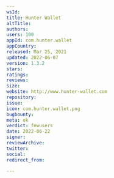 ```yaml
---
wsId: 
title: Hunter Wallet
altTitle: 
authors: 
users: 100
appId: com.hunter.wallet
appCountry: 
released: Mar 25, 2021
updated: 2022-06-07
version: 1.3.2
stars: 
ratings: 
reviews: 
size: 
website: http://www.hunter-wallet.com
repository: 
issue: 
icon: com.hunter.wallet.png
bugbounty: 
meta: ok
verdict: fewusers
date: 2022-06-22
signer: 
reviewArchive: 
twitter: 
social: 
redirect_from: 

---
```


